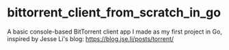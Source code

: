 # bittorrent_client_from_scratch_in_go
A basic console-based BitTorrent client app I made as my first project in Go, inspired by Jesse Li's blog: https://blog.jse.li/posts/torrent/
